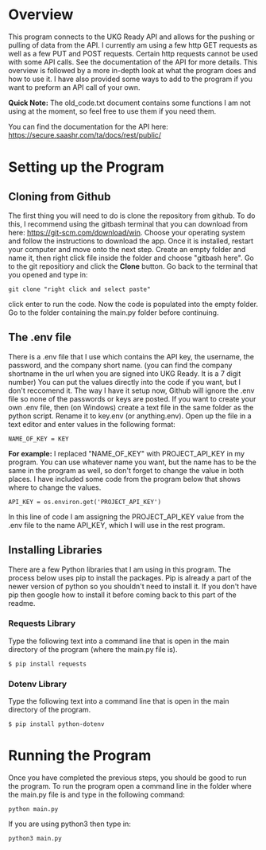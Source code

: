 # Overview
This program connects to the UKG Ready API and allows for the pushing or pulling of data from the API. I currently am using a few http GET requests as well as a few PUT and POST requests. Certain http requests cannot be used with some API calls. See the documentation of the API for more details. This overview is followed by a more in-depth look at what the program does and how to use it. I have also provided some ways to add to the program if you want to preform an API call of your own. 

**Quick Note:** The old_code.txt document contains some functions I am not using at the moment, so feel free to use them if you need them.

You can find the documentation for the API here: https://secure.saashr.com/ta/docs/rest/public/

# Setting up the Program
## Cloning from Github

The first thing  you will need to do is clone the repository from github. To do this, I recommend using the gitbash terminal that you can download from here: https://git-scm.com/download/win. Choose your operating system and follow the instructions to download the app. Once it is installed, restart your computer and move onto the next step. Create an empty folder and name it, then right click file inside the folder and choose "gitbash here". Go to the git repositiory and click the **Clone** button. Go back to the terminal that you opened and type in: 

    git clone "right click and select paste"

click enter to run the code. Now the code is populated into the empty folder. Go to the folder containing the main.py folder before continuing.

## The .env file
There is a .env file that I use which contains the API key, the username, the password, and the company short name. (you can find the company shortname in the url when you are signed into UKG Ready. It is a 7 digit number) You can put the values directly into the code if you want, but I don't reccomend it. The way I have it setup now, Github will ignore the .env file so none of the passwords or keys are posted. If you want to create your own .env file, then (on Windows) create a text file in the same folder as the python script. Rename it to key.env (or anything.env). Open up the file in a text editor and enter values in the following format:

    NAME_OF_KEY = KEY
    
**For example:** I replaced "NAME_OF_KEY" with PROJECT_API_KEY in my program. You can use whatever name you want, but the name has to be the same in the program as well, so don't forget to change the value in both places. I have included some code from the program below that shows where to change the values.

    API_KEY = os.environ.get('PROJECT_API_KEY')

In this line of code I am assigning the PROJECT_API_KEY value from the .env file to the name API_KEY, which I will use in the rest program.
## Installing Libraries
There are a few Python libraries that I am using in this program. The process below uses pip to install the packages. Pip is already a part of the newer version of python so you shouldn't need to install it. If you don't have pip then google how to install it before coming back to this part of the readme.

### Requests Library
Type the following text into a command line that is open in the main directory of the program (where the main.py file is).

    $ pip install requests

### Dotenv Library
Type the following text into a command line that is open in the main directory of the program.

    $ pip install python-dotenv

# Running the Program
Once you have completed the previous steps, you should be good to run the program. To run the program open a command line in the folder where the main.py file is and type in the following command:

    python main.py

If you are using python3 then type in:

    python3 main.py

